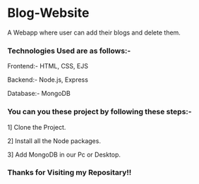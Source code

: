 # Blog-Website
A Webapp where user can add their blogs and delete them. 

### Technologies Used are as follows:-

Frontend:- HTML, CSS, EJS

Backend:- Node.js, Express

Database:- MongoDB

### You can you these project by following these steps:-

1] Clone the Project.

2] Install all the Node packages.

3] Add MongoDB in our Pc or Desktop.

### Thanks for Visiting my Repositary!!
